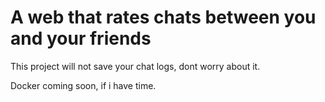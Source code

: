 # A web that rates chats between you and your friends

This project will not save your chat logs, dont worry about it.

Docker coming soon, if i have time.
